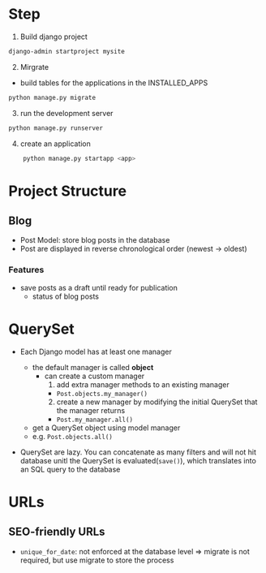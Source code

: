 # Step
1.  Build django project
```bash
django-admin startproject mysite

```
2. Mirgrate
* build tables for the applications in the INSTALLED_APPS
```bash
python manage.py migrate

```
3. run the development server
```bash
python manage.py runserver

```
4. create an application
```bash
    python manage.py startapp <app>
```


# Project Structure
## Blog
* Post Model: store blog posts in the database
* Post are displayed in reverse chronological order (newest -> oldest)
### Features
* save posts as a draft until ready for publication
  * status of blog posts


# QuerySet
* Each Django model has at least one manager
  * the default manager is called **object**
    * can create a custom manager
      1. add extra manager methods to an existing manager
        * `Post.objects.my_manager()`
      2. create a new manager by modifying the initial QuerySet that the manager returns
        * `Post.my_manager.all()`
  * get a QuerySet object using model manager
  * e.g. `Post.objects.all()`

* QuerySet are lazy. You can concatenate as many filters and will not hit database unitl the QuerySet is evaluated(`save()`), which translates into an SQL query to the database


# URLs
## SEO-friendly URLs
* `unique_for_date`: not enforced at the database level => migrate is not required, but use migrate to store the process